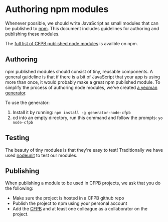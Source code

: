 # Authoring npm modules

Whenever possible, we should write JavaScript as small modules that can be published to [npm](https://www.npmjs.com/). This document includes guidelines for authoring and publishing these modules.

The [full list of CFPB published node modules](https://www.npmjs.com/~cfpb) is availble on npm.

## Authoring

npm published modules should consist of tiny, reusable components. A general guideline is that if there is a bit of JavaScript that your app is using more than once, it would probably make a great npm published module. To simplify the process of authoring node modules, we've created [a yeoman generator](https://github.com/cfpb/generator-node-cfpb).

To use the generator:

1. Install it by running: `npm install -g generator-node-cfpb`
2. cd into an empty directory, run this command and follow the prompts: `yo node-cfpb`


## Testing

The beauty of tiny modules is that they're easy to test! Traditionally we have used [nodeunit](https://github.com/caolan/nodeunit) to test our modules.

## Publishing

When publishing a module to be used in CFPB projects, we ask that you do the following:

- Make sure the project is hosted in a CFPB github repo
- Publish the project to npm using your personal account
- Add the [CFPB](https://www.npmjs.com/~cfpb) and at least one colleague as a collaborator on the project.